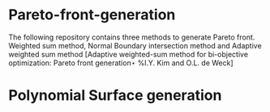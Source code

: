 # Pareto-front-generation
The following repository contains three methods to generate Pareto front. Weighted sum method, Normal Boundary intersection method and Adaptive weighted sum method [Adaptive weighted-sum method for bi-objective optimization: Pareto front generation⋆ %I.Y. Kim and O.L. de Weck]


# Polynomial Surface generation



